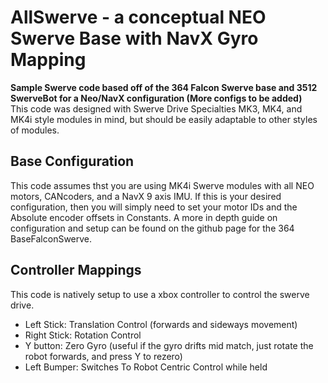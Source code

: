 
# AllSwerve - a conceptual NEO Swerve Base with NavX Gyro Mapping </br>

**Sample Swerve code based off of the 364 Falcon Swerve base and 3512 SwerveBot for a Neo/NavX configuration (More configs to be added)** </br>
This code was designed with Swerve Drive Specialties MK3, MK4, and MK4i style modules in mind, but should be easily adaptable to other styles of modules.</br>

**Base Configuration**
----
This code assumes thst you are using MK4i Swerve modules with all NEO motors, CANcoders, and a NavX 9 axis IMU.
If this is your desired configuration, then you will simply need to set your motor IDs and the Absolute encoder offsets in Constants. A more in depth guide on configuration and setup can be found on the github page for the 364 BaseFalconSwerve.

**Controller Mappings**
----
This code is natively setup to use a xbox controller to control the swerve drive. </br>
* Left Stick: Translation Control (forwards and sideways movement)
* Right Stick: Rotation Control </br>
* Y button: Zero Gyro (useful if the gyro drifts mid match, just rotate the robot forwards, and press Y to rezero)
* Left Bumper: Switches To Robot Centric Control while held
